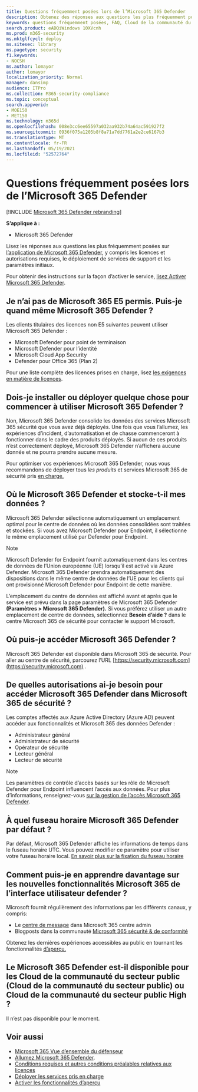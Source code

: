 ```yaml
---
title: Questions fréquemment posées lors de l’Microsoft 365 Defender
description: Obtenez des réponses aux questions les plus fréquemment posées au sujet de l’octroi de licences, des autorisations, des paramètres initiaux et d’autres produits et services liés à l’Microsoft 365 Defender
keywords: questions fréquemment posées, FAQ, Cloud de la communauté du secteur public, démarrer, activer Microsoft 365 Defender, Microsoft 365 Defender, M365, sécurité, emplacement des données, autorisations requises, admissibilité à la licence, page paramètres
search.product: eADQiWindows 10XVcnh
ms.prod: m365-security
ms.mktglfcycl: deploy
ms.sitesec: library
ms.pagetype: security
f1.keywords:
- NOCSH
ms.author: lomayor
author: lomayor
localization_priority: Normal
manager: dansimp
audience: ITPro
ms.collection: M365-security-compliance
ms.topic: conceptual
search.appverid:
- MOE150
- MET150
ms.technology: m365d
ms.openlocfilehash: 008e3cc6ee65597a032aa932b74a64ac591927f2
ms.sourcegitcommit: 0936f075a1205b8f8a71a7dd7761a2e2ce6167b3
ms.translationtype: MT
ms.contentlocale: fr-FR
ms.lasthandoff: 05/19/2021
ms.locfileid: "52572764"
---
```

# <a name="frequently-asked-questions-when-turning-on-microsoft-365-defender"></a>Questions fréquemment posées lors de l’Microsoft 365 Defender

[!INCLUDE [Microsoft 365 Defender rebranding](../includes/microsoft-defender.md)]


**S’applique à :**
- Microsoft 365 Defender

Lisez les réponses aux questions les plus fréquemment posées sur [l’application de Microsoft 365 Defender](microsoft-365-defender.md), y compris les licences et autorisations requises, le déploiement de services de support et les paramètres initiaux.

Pour obtenir des instructions sur la façon d’activer le service, [lisez Activer Microsoft 365 Defender](m365d-enable.md).

## <a name="i-dont-have-a-microsoft-365-e5-license-can-i-still-use-microsoft-365-defender"></a>Je n’ai pas de Microsoft 365 E5 permis. Puis-je quand même Microsoft 365 Defender ?

Les clients titulaires des licences non E5 suivantes peuvent utiliser Microsoft 365 Defender :

- Microsoft Defender pour point de terminaison
- Microsoft Defender pour l’identité
- Microsoft Cloud App Security
- Defender pour Office 365 (Plan 2)
 
Pour une liste complète des licences prises en charge, lisez [les exigences en matière de licences](prerequisites.md#licensing-requirements).

## <a name="do-i-need-to-install-or-deploy-anything-to-start-using-microsoft-365-defender"></a>Dois-je installer ou déployer quelque chose pour commencer à utiliser Microsoft 365 Defender ?

Non, Microsoft 365 Defender consolide les données des services Microsoft 365 sécurité que vous avez déjà déployés. Une fois que vous l’allumez, les expériences d’incident, d’automatisation et de chasse commenceront à fonctionner dans le cadre des produits déployés. Si aucun de ces produits n’est correctement déployé, Microsoft 365 Defender n’affichera aucune donnée et ne pourra prendre aucune mesure.

Pour optimiser vos expériences Microsoft 365 Defender, nous vous recommandons de déployer tous *les produits* et services Microsoft 365 de sécurité pris [en charge.](deploy-supported-services.md)

## <a name="where-does-microsoft-365-defender-process-and-store-my-data"></a>Où le Microsoft 365 Defender et stocke-t-il mes données ?
Microsoft 365 Defender sélectionne automatiquement un emplacement optimal pour le centre de données où les données consolidées sont traitées et stockées. Si vous avez Microsoft Defender pour Endpoint, il sélectionne le même emplacement utilisé par Defender pour Endpoint.

>[!NOTE]
>Microsoft Defender for Endpoint fournit automatiquement dans les centres de données de l’Union européenne (UE) lorsqu’il est activé via Azure Defender. Microsoft 365 Defender prendra automatiquement des dispositions dans le même centre de données de l’UE pour les clients qui ont provisionné Microsoft Defender pour Endpoint de cette manière. 

L’emplacement du centre de données est affiché avant et après que le service est prévu dans la page paramètres de Microsoft 365 Defender **(Paramètres > Microsoft 365 Defender).** Si vous préférez utiliser un autre emplacement de centre de données, sélectionnez **Besoin d’aide ?** dans le centre Microsoft 365 de sécurité pour contacter le support Microsoft.

## <a name="where-can-i-access-microsoft-365-defender"></a>Où puis-je accéder Microsoft 365 Defender ?

Microsoft 365 Defender est disponible dans Microsoft 365 de sécurité. Pour aller au centre de sécurité, parcourez l’URL [https://security.microsoft.com](https://security.microsoft.com) .

##  <a name="what-permissions-do-i-need-to-access-microsoft-365-defender-in-microsoft-365-security-center"></a>De quelles autorisations ai-je besoin pour accéder Microsoft 365 Defender dans Microsoft 365 de sécurité ?

Les comptes affectés aux Azure Active Directory (Azure AD) peuvent accéder aux fonctionnalités et Microsoft 365 des données Defender :

- Administrateur général
- Administrateur de sécurité
- Opérateur de sécurité
- Lecteur général
- Lecteur de sécurité

>[!NOTE]
>Les paramètres de contrôle d’accès basés sur les rôle de Microsoft Defender pour Endpoint influencent l’accès aux données. Pour plus d’informations, renseignez-vous [sur la gestion de l’accès Microsoft 365 Defender](m365d-permissions.md).

## <a name="what-time-zone-does-microsoft-365-defender-default-to"></a>À quel fuseau horaire Microsoft 365 Defender par défaut ?
Par défaut, Microsoft 365 Defender affiche les informations de temps dans le fuseau horaire UTC. Vous pouvez modifier ce paramètre pour utiliser votre fuseau horaire local. [En savoir plus sur la fixation du fuseau horaire](m365d-time-zone.md)

## <a name="how-can-i-learn-about-new-microsoft-365-defender-feature-and-ui-updates"></a>Comment puis-je en apprendre davantage sur les nouvelles fonctionnalités Microsoft 365 de l’interface utilisateur defender ?

Microsoft fournit régulièrement des informations par les différents canaux, y compris:

- Le [centre de message](../../admin/manage/message-center.md) dans Microsoft 365 centre admin
- Blogposts dans la communauté [Microsoft 365 sécurité & de conformité](https://techcommunity.microsoft.com/t5/security-privacy-and-compliance/bg-p/securityprivacycompliance)

Obtenez les dernières expériences accessibles au public en tournant les fonctionnalités [d’aperçu.](preview.md)

## <a name="is-microsoft-365-defender-available-for-us-government-community-cloud-gcc-or-gcc-high"></a>Le Microsoft 365 Defender est-il disponible pour les Cloud de la communauté du secteur public (Cloud de la communauté du secteur public) ou Cloud de la communauté du secteur public High ?
Il n’est pas disponible pour le moment.

## <a name="related-topics"></a>Voir aussi

- [Microsoft 365 Vue d’ensemble du défenseur](microsoft-365-defender.md)
- [Allumez Microsoft 365 Defender](m365d-enable.md).
- [Conditions requises et autres conditions préalables relatives aux licences](prerequisites.md)
- [Déployer les services pris en charge](deploy-supported-services.md)
- [Activer les fonctionnalités d’aperçu](preview.md)
